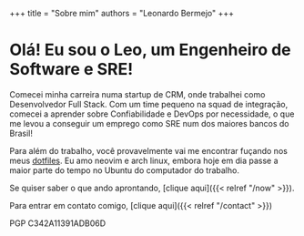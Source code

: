 +++
title = "Sobre mim"
authors = "Leonardo Bermejo"
+++

# Olá! Eu sou o Leo, um Engenheiro de Software e SRE!

Comecei minha carreira numa startup de CRM, onde trabalhei como Desenvolvedor Full Stack. Com um time pequeno na squad de integração, comecei a aprender sobre Confiabilidade e DevOps por necessidade, o que me levou a conseguir um emprego como SRE num dos maiores bancos do Brasil!

Para além do trabalho, você provavelmente vai me encontrar fuçando nos meus [dotfiles](https://github.com/leotsgo/dotfiles). Eu amo neovim e arch linux, embora hoje em dia passe a maior parte do tempo no Ubuntu do computador do trabalho.

Se quiser saber o que ando aprontando, [clique aqui]({{< relref "/now" >}}).

Para entrar em contato comigo, [clique aqui]({{< relref "/contact" >}})

PGP C342A11391ADB06D